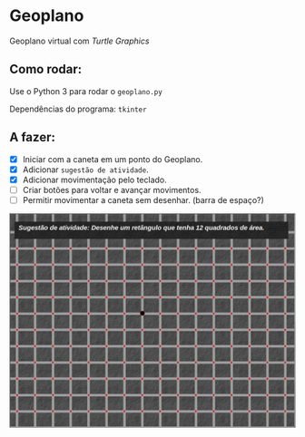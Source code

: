 # Geoplano
Geoplano virtual com _Turtle Graphics_

## Como rodar:
Use o Python 3 para rodar o `geoplano.py`

Dependências do programa: `tkinter`

## A fazer:

* [x] Iniciar com a caneta em um ponto do Geoplano.
* [x] Adicionar `sugestão de atividade`.
* [x] Adicionar movimentação pelo teclado.
* [ ] Criar botões para voltar e avançar movimentos.
* [ ] Permitir movimentar a caneta sem desenhar. (barra de espaço?)

![geoplano](src/geoplano.gif)